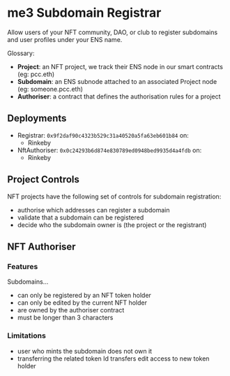 # me3 Subdomain Registrar

Allow users of your NFT community, DAO, or club to register subdomains and user profiles under your ENS name.

Glossary:

* **Project**: an NFT project, we track their ENS node in our smart contracts (eg: pcc.eth)
* **Subdomain**: an ENS subnode attached to an associated Project node (eg: someone.pcc.eth)
* **Authoriser**: a contract that defines the authorisation rules for a project

## Deployments

* Registrar: `0x9f2daf90c4323b529c31a40520a5fa63eb601b84` on:
  * Rinkeby
* NftAuthoriser: `0x0c24293b6d874e830789ed0948bed9935d4a4fdb` on:
  * Rinkeby

## Project Controls

NFT projects have the following set of controls for subdomain registration:

* authorise which addresses can register a subdomain
* validate that a subdomain can be registered
* decide who the subdomain owner is (the project or the registrant)

## NFT Authoriser

### Features

Subdomains...

* can only be registered by an NFT token holder
* can only be edited by the current NFT holder
* are owned by the authoriser contract
* must be longer than 3 characters

### Limitations

* user who mints the subdomain does not own it
* transferring the related token Id transfers edit access to new token holder

